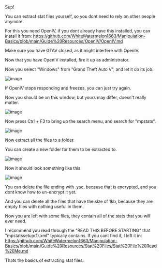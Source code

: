 Sup!

You can extract stat files yourself, so you dont need to rely on other people anymore.

For this you need OpenIV, if you dont already have this installed, you can install it from:
https://github.com/WhiteWatermelon1663/Manipulation-Basics/blob/main/Guide%20Resources/OpenIV/OpenIV.md

Make sure you have GTAV closed, as it might interfere with OpenIV.

Now that you have OpenIV installed, fire it up as administrator.

Now you select "Windows" from "Grand Theft Auto V", and let it do its job.

![image](https://user-images.githubusercontent.com/132128937/235314844-8e50dbbb-b455-4eb9-8993-1054b8e348af.png)

If OpenIV stops responding and freezes, you can just try again.

Now you should be on this window, but yours may differ, doesn't really matter.

![image](https://user-images.githubusercontent.com/132128937/235315074-e5d09ce1-babd-4735-aa1a-61b1eea93c8e.png)

Now press Ctrl + F3 to bring up the search menu, and search for "mpstats".

![image](https://user-images.githubusercontent.com/132128937/235315408-b9a2e886-65a2-4a5e-bd0f-ae81ad760009.png)

Now extract all the files to a folder.

You can create a new folder for them to be extracted to.

![image](https://user-images.githubusercontent.com/132128937/235315492-7a37378e-bffe-41e9-995f-9134d26e7993.png)

Now it should look something like this:

![image](https://user-images.githubusercontent.com/132128937/235315628-4a809356-f0d0-4ff5-a017-d76eaa2ab9e1.png)

You can delete the file ending with .ysc, because that is encrypted, and you dont know how to un-encrypt it yet.

And you can delete all the files that have the size of 1kb, because they are empty files with nothing useful in them.

Now you are left with some files, they contain all of the stats that you will ever need.

I recommend you read through the "READ THIS BEFORE STARTING" that "mpstatssetup(1).xml" typically contains.
If you cant find it, I left it in:
https://github.com/WhiteWatermelon1663/Manipulation-Basics/blob/main/Guide%20Resources/Stat%20Files/Stat%20File%20Read%20Me.md

Thats the basics of extracting stat files.
